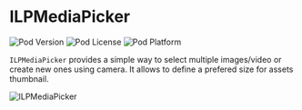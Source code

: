 # ILPMediaPicker

![Pod Version](https://img.shields.io/cocoapods/v/ILPMediaPicker.svg?style=flat)
![Pod License](https://img.shields.io/cocoapods/l/ILPMediaPicker.svg?style=flat)
![Pod Platform](https://img.shields.io/cocoapods/p/ILPMediaPicker.svg?style=flat)

`ILPMediaPicker` provides a simple way to select multiple images/video or create new ones using camera. It allows to define a  prefered size for assets thumbnail.

![ILPMediaPicker](http://g.recordit.co/eXN5OQJnAa.gif)

